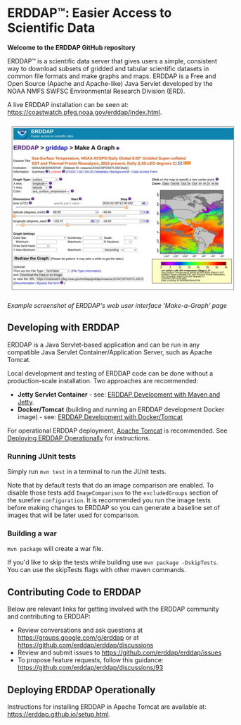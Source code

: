 # ERDDAP&trade;: Easier Access to Scientific Data

**Welcome to the ERDDAP GitHub repository** 

ERDDAP&trade; is a scientific data server that gives users a simple, consistent way to download subsets of gridded and tabular scientific datasets in common file formats and make graphs and maps.  ERDDAP is a Free and Open Source (Apache and Apache-like) Java Servlet developed by the NOAA NMFS SWFSC Environmental Research Division (ERD).

A live ERDDAP installation can be seen at: https://coastwatch.pfeg.noaa.gov/erddap/index.html.

<div style="width: 100%; clear: both; align: center"><img src="development/images/erddap_sst_graph.jpg" alt="ERDDAP SST data example graph page" width="650" style="margin: 10px; border-width: 1px; border-style: solid; border-color: grey" /></div>

*Example screenshot of ERDDAP's web user interface 'Make-a-Graph' page*


## Developing with ERDDAP

ERDDAP is a Java Servlet-based application and can be run in any compatible Java Servlet Container/Application Server, such as Apache Tomcat.

Local development and testing of ERDDAP code can be done without a production-scale installation.  Two approaches are recommended:

* **Jetty Servlet Container** - see: [ERDDAP Development with Maven and Jetty](./development/jetty/).
* **Docker/Tomcat** (building and running an ERDDAP development Docker image) - see: [ERDDAP Development with Docker/Tomcat](./development/docker/)

For operational ERDDAP deployment, [Apache Tomcat](https://tomcat.apache.org/) is recommended.  See [Deploying ERDDAP Operationally](#deploying-erddap-operationally) for instructions.


### Running JUnit tests

Simply run `mvn test` in a terminal to run the JUnit tests.

Note that by default tests that do an image comparison are enabled. To disable those tests add `ImageComparison` to the `excludedGroups` section of the surefire `configuration`. It is recommended you run the image tests before making changes to ERDDAP so you can generate a baseline set of images that will be later used for comparison.


### Building a war

`mvn package` will create a war file. 

If you'd like to skip the tests while building use `mvn package -DskipTests`. You can use the skipTests flags with other maven commands.


## Contributing Code to ERDDAP

Below are relevant links for getting involved with the ERDDAP community and contributing to ERDDAP:

* Review conversations and ask questions at https://groups.google.com/g/erddap or at https://github.com/erddap/erddap/discussions
* Review and submit issues to https://github.com/erddap/erddap/issues
* To propose feature requests, follow this guidance: https://github.com/erddap/erddap/discussions/93


## Deploying ERDDAP Operationally

Instructions for installing ERDDAP in Apache Tomcat are available at: https://erddap.github.io/setup.html.
